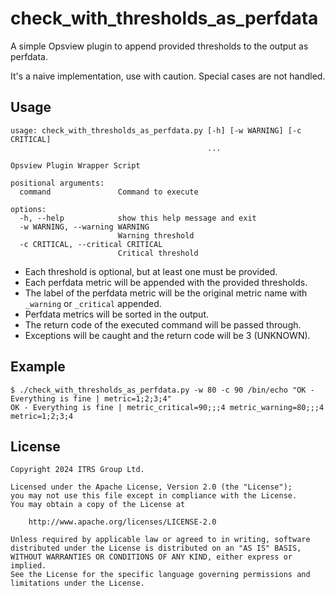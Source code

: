 # check_with_thresholds_as_perfdata

A simple Opsview plugin to append provided thresholds to the output as perfdata.

It's a naive implementation, use with caution. Special cases are not handled.

## Usage

``` shell
usage: check_with_thresholds_as_perfdata.py [-h] [-w WARNING] [-c CRITICAL]
                                            ...

Opsview Plugin Wrapper Script

positional arguments:
  command               Command to execute

options:
  -h, --help            show this help message and exit
  -w WARNING, --warning WARNING
                        Warning threshold
  -c CRITICAL, --critical CRITICAL
                        Critical threshold
```

* Each threshold is optional, but at least one must be provided.
* Each perfdata metric will be appended with the provided thresholds.
* The label of the perfdata metric will be the original metric name with
  `_warning` or `_critical` appended.
* Perfdata metrics will be sorted in the output.
* The return code of the executed command will be passed through.
* Exceptions will be caught and the return code will be 3 (UNKNOWN).

## Example

``` shell
$ ./check_with_thresholds_as_perfdata.py -w 80 -c 90 /bin/echo "OK - Everything is fine | metric=1;2;3;4"
OK - Everything is fine | metric_critical=90;;;4 metric_warning=80;;;4 metric=1;2;3;4
```

## License

``` text
Copyright 2024 ITRS Group Ltd.

Licensed under the Apache License, Version 2.0 (the "License");
you may not use this file except in compliance with the License.
You may obtain a copy of the License at

    http://www.apache.org/licenses/LICENSE-2.0

Unless required by applicable law or agreed to in writing, software
distributed under the License is distributed on an "AS IS" BASIS,
WITHOUT WARRANTIES OR CONDITIONS OF ANY KIND, either express or implied.
See the License for the specific language governing permissions and
limitations under the License.
```
